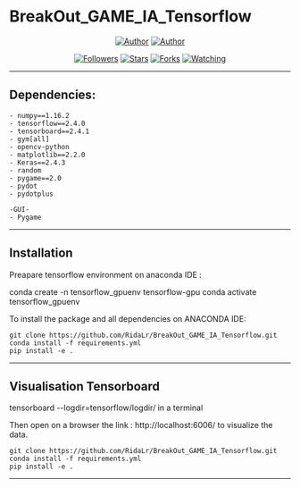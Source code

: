 # BreakOut_GAME_IA_Tensorflow

<p align="center">
  <a href="https://github.com/RidaLr"><img title="Author" src="https://img.shields.io/badge/Author-RidaLr-red.svg?style=for-the-badge&logo=github"></a>
  <a href="https://github.com/Lyessi78"><img title="Author" src="https://img.shields.io/badge/Author-Lyessi78-red.svg?style=for-the-badge&logo=github"></a>
</p>

<p align="center">
<a href="https://github.com/RidaLr/followers"><img title="Followers" src="https://img.shields.io/github/followers/RidaLr?color=blue&style=flat-square"></a>
<a href="https://github.com/RidaLr/BreakOut_GAME_IA_Tensorflow/stargazers/"><img title="Stars" src="https://img.shields.io/github/stars/RidaLr/BreakOut_GAME_IA_Tensorflow?color=red&style=flat-square"></a>
<a href="https://github.com/RidaLr/BreakOut_GAME_IA_Tensorflow/network/members"><img title="Forks" src="https://img.shields.io/github/forks/RidaLr/BreakOut_GAME_IA_Tensorflow?color=red&style=flat-square"></a>
<a href="https://github.com/RidaLr/BreakOut_GAME_IA_Tensorflow/watchers"><img title="Watching" src="https://img.shields.io/github/watchers/RidaLr/BreakOut_GAME_IA_Tensorflow?label=Watchers&color=blue&style=flat-square"></a>
</p>


---

## Dependencies:
```
- numpy==1.16.2
- tensorflow==2.4.0
- tensorboard==2.4.1
- gym[all]
- opencv-python
- matplotlib==2.2.0
- Keras==2.4.3
- random
- pygame==2.0
- pydot
- pydotplus
  
-GUI-
- Pygame
```

----

## Installation

Preapare tensorflow environment on anaconda IDE :

conda create -n tensorflow_gpuenv tensorflow-gpu
conda activate tensorflow_gpuenv

To install the package and all dependencies on ANACONDA IDE:

```
git clone https://github.com/RidaLr/BreakOut_GAME_IA_Tensorflow.git
conda install -f requirements.yml
pip install -e .
```

----

## Visualisation Tensorboard 

tensorboard --logdir=tensorflow/logdir/ in a terminal

Then open on a browser the link : http://localhost:6006/ to visualize the data.

```
git clone https://github.com/RidaLr/BreakOut_GAME_IA_Tensorflow.git
conda install -f requirements.yml
pip install -e .
```

---
